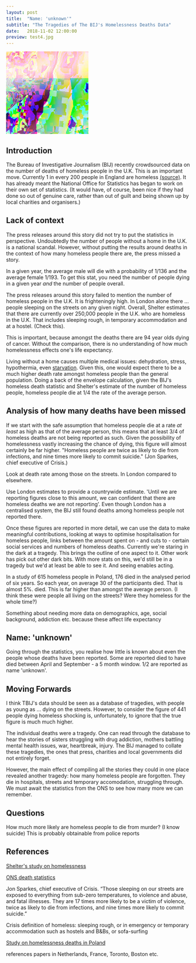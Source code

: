 ```yaml
---
layout: post
title:  "Name: 'unknown'"
subtitle: "The Tragedies of The BIJ's Homelessness Deaths Data"
date:   2018-11-02 12:00:00
preview: test4.jpg
---
```


![Picture 1](test4.jpg)

## Introduction

The Bureau of Investigative Journalism (BIJ) recently crowdsourced data on the number of deaths of homeless people in the U.K. This is an important move. Currently 1 in every 200 people in England are homeless [(source)](https://england.shelter.org.uk/media/press_releases/articles/more_than_300,000_people_in_britain_homeless_today). It has already meant the National Office for Statistics has began to work on their own set of statistics. (It would have, of course, been nice if they had done so out of genuine care, rather than out of guilt and being shown up by local charities and organisers.)

## Lack of context

The press releases around this story did not try to put the statistics in perspective. Undoubtedly the number of people without a home in the U.K. is a national scandal. However, without putting the results around deaths in the context of how many homeless people there are, the press missed a story.

In a given year, the average male will die with a probability of 1/136 and the average female 1/193. To get this stat, you need the number of people dying in a given year *and* the number of people overall.

The press releases around this story failed to mention the number of homeless people in the U.K. It is frighteningly high. In London alone there ... people sleeping on the streets on any given night. Overall, Shelter estimates that there are currently over 250,000 people in the U.K. who are homeless in the U.K. That includes sleeping rough, in temporary accommodation and at a hostel. (Check this).

This is important, because amongst the deaths there are 94 year olds dying of cancer. Without the comparison, there is no understanding of how much homelessness effects one's life expectancy.

Living without a home causes multiple medical issues: dehydration, stress, hypothermia, even [starvation](source). Given this, one would expect there to be a much higher death rate amongst homeless people than the general population. Doing a back of the envelope calculation, given the BIJ's homeless death statistic and Shelter's estimate of the number of homeless people, homeless people die at 1/4 the rate of the average person.

## Analysis of how many deaths have been missed

If we start with the safe assumption that homeless people die at a rate *at least* as high as that of the average person, this means that at least 3/4 of homeless deaths are not being reported as such. Given the possibility of homelessness vastly increasing the chance of dying, this figure will almost certainly be far higher. "Homeless people are twice as likely to die from infections, and nine times more likely to commit suicide." (Jon Sparkes, chief executive of Crisis.)

Look at death rate among those on the streets. In London compared to elsewhere.

Use London estimates to provide a countrywide estimate. 'Until we are reporting figures close to this amount, we can confident that there are homeless deaths we are not reporting'. Even though London has a centralised system, the BIJ still found deaths among homeless people not reported there.

Once these figures are reported in more detail, we can use the data to make meaningful contributions, looking at ways to optimise hospitalisation for homeless people, links between the amount spent on - and cuts to - certain social services and numbers of homeless deaths. Currently we're staring in the dark at a tragedy. This brings the outline of one aspect to it. Other work has pick out other dark bits. With more stats on this, we'd still be in a tragedy but we'd at least be able to see it. And seeing enables acting.

In a study of 615 homeless people in Poland, 176 died in the analysed period of six years. So each year, on average 30 of the participants died. That is almost 5%. died. This is far higher than amongst the average person. (I think these were people all living on the streets? Were they homeless for the whole time?)

Something about needing more data on demographics, age, social background, addiction etc. because these affect life expectancy

## Name: 'unknown'

Going through the statistics, you realise how little is known about even the people whose deaths have been reported. Some are reported died to have died between April and September - a 5 month window. 1/2 are reported as name 'unknown'.

## Moving Forwards

I think TBIJ's data should be seen as a database of tragedies, with people as young as ... dying on the streets. However, to consider the figure of 441 people dying homeless shocking is, unfortunately, to ignore that the true figure is much much higher.

The individual deaths were a tragedy. One can read through the database to hear the stories of sisters struggling with drug addiction, mothers battling mental health issues, war, heartbreak, injury. The BIJ managed to collate these tragedies, the ones that press, charities and local governments did not entirely forget.

However, the main effect of compiling all the stories they could in one place revealed another tragedy: how many homeless people are forgotten. They die in hospitals, streets and temporary accomodation, struggling through. We must await the statistics from the ONS to see how many more we can remember.

## Questions

How much more likely are homeless people to die from murder? (I know suicide) This is probably obtainable from police reports

## References

[Shelter's study on homelessness](https://england.shelter.org.uk/media/press_releases/articles/more_than_300,000_people_in_britain_homeless_today)

[ONS death statistics](https://www.ons.gov.uk/peoplepopulationandcommunity/birthsdeathsandmarriages/deaths)

Jon Sparkes, chief executive of Crisis. “Those sleeping on our streets 
are exposed to everything from sub-zero temperatures, to violence and 
abuse, and fatal illnesses. They are 17 times more likely to be a victim
of violence, twice as likely to die from infections, and nine times 
more likely to commit suicide.”

Crisis definition of homeless: sleeping rough, or in emergency or temporary accommodation such as hostels and B&Bs, or sofa-surfing

[Study on homelessness deaths in Poland](https://www.ncbi.nlm.nih.gov/pmc/articles/PMC5739436/)

references papers in Netherlands, France, Toronto, Boston etc.
